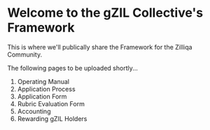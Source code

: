 # Welcome to the gZIL Collective's Framework

This is where we'll publically share the Framework for the Zilliqa Community.

The following pages to be uploaded shortly... 

1. Operating Manual
2. Application Process
3. Application Form
4. Rubric Evaluation Form
5. Accounting
6. Rewarding gZIL Holders
